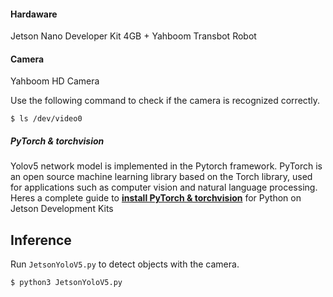 #### Hardaware
Jetson Nano Developer Kit 4GB + Yahboom Transbot Robot

#### Camera
Yahboom HD Camera

Use the following command to check if the camera is recognized correctly.
```
$ ls /dev/video0
```

##### PyTorch & torchvision
Yolov5 network model is implemented in the Pytorch framework.
PyTorch is an open source machine learning library based on the Torch library, used for applications such as computer vision and natural language processing.
Heres a complete guide to [**install PyTorch & torchvision**](https://forums.developer.nvidia.com/t/pytorch-for-jetson-version-1-9-0-now-available/72048) for Python on Jetson Development Kits

## Inference
Run ```JetsonYoloV5.py``` to detect objects with the camera.
```
$ python3 JetsonYoloV5.py
```
